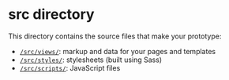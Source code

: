 # src directory

This directory contains the source files that make your prototype:

- [`/src/views/`](views/): markup and data for your pages and templates
- [`/src/styles/`](styles/): stylesheets (built using Sass)
- [`/src/scripts/`](scripts/): JavaScript files
